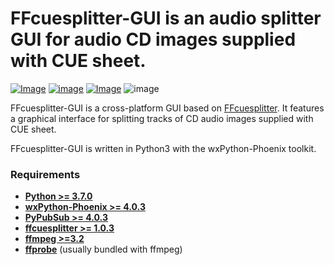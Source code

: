 # **FFcuesplitter-GUI** is an audio splitter GUI for audio CD images supplied with CUE sheet.
[![Image](https://img.shields.io/static/v1?label=python&logo=python&message=3.7%20|%203.8|%203.9&color=blue)](https://www.python.org/downloads/)
[![image](https://img.shields.io/badge/wxpython-phoenix-green)](https://www.wxpython.org/)
[![Image](https://img.shields.io/badge/license-GPLv3-orange)](https://github.com/jeanslack/Videomass/blob/master/LICENSE)
![image](https://img.shields.io/badge/platform-linux%20|%20freebsd%20|%20macos%20|%20windows-brigthgreen)   

FFcuesplitter-GUI is a cross-platform GUI based on [FFcuesplitter](https://github.com/jeanslack/FFcuesplitter). It features a graphical interface for splitting tracks of CD audio images supplied with CUE sheet.   

FFcuesplitter-GUI is written in Python3 with the wxPython-Phoenix toolkit.   

### Requirements
- **[Python >= 3.7.0](https://www.python.org/)**
- **[wxPython-Phoenix >= 4.0.3](https://wxpython.org/)**
- **[PyPubSub >= 4.0.3](https://pypi.org/project/PyPubSub/)**
- **[ffcuesplitter >= 1.0.3](https://pypi.org/project/ffcuesplitter/)**
- **[ffmpeg >=3.2](https://ffmpeg.org/)**
- **[ffprobe](https://ffmpeg.org/ffprobe.html)** (usually bundled with ffmpeg)
